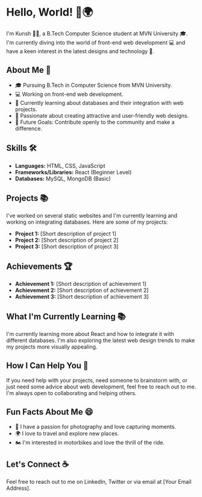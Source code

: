 # Hello, World! 👋🌍

I'm Kunsh 🙋‍♂️, a B.Tech Computer Science student at MVN University 🎓. I'm currently diving into the world of front-end web development 💻 and have a keen interest in the latest designs and technology 🚀.

## About Me 🚀

- 🎓 Pursuing B.Tech in Computer Science from MVN University.
- 💻 Working on front-end web development.
- 🌱 Currently learning about databases and their integration with web projects.
- 🎨 Passionate about creating attractive and user-friendly web designs.
- 🎯 Future Goals: Contribute openly to the community and make a difference.

## Skills 🛠️

- **Languages:** HTML, CSS, JavaScript
- **Frameworks/Libraries:** React (Beginner Level)
- **Databases:** MySQL, MongoDB (Basic)

## Projects 📚

I've worked on several static websites and I'm currently learning and working on integrating databases. Here are some of my projects:

- **Project 1:** [Short description of project 1]
- **Project 2:** [Short description of project 2]
- **Project 3:** [Short description of project 3]

## Achievements 🏆

- **Achievement 1:** [Short description of achievement 1]
- **Achievement 2:** [Short description of achievement 2]
- **Achievement 3:** [Short description of achievement 3]

## What I'm Currently Learning 📚

I'm currently learning more about React and how to integrate it with different databases. I'm also exploring the latest web design trends to make my projects more visually appealing.

## How I Can Help You 🤝

If you need help with your projects, need someone to brainstorm with, or just need some advice about web development, feel free to reach out to me. I'm always open to collaborating and helping others.

## Fun Facts About Me 😄

- 📸 I have a passion for photography and love capturing moments.
- 🌍 I love to travel and explore new places.
- 🏍️ I'm interested in motorbikes and love the thrill of the ride.

## Let's Connect ☕

Feel free to reach out to me on LinkedIn, Twitter or via email at [Your Email Address].


<!---
Kunsh23/Kunsh23 is a ✨ special ✨ repository because its `README.md` (this file) appears on your GitHub profile.
You can click the Preview link to take a look at your changes.
--->
